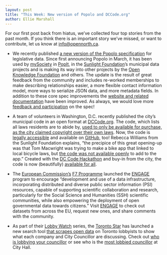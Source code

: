 ```yaml
---
layout: post
title: "This Week: New version of Popolo and DCCode.org"
author: Ellie Marshall
---
```

For our first post back from hiatus, we’ve collected four top stories from the past month. If you think there is an important story we’ve missed, or want to contribute, let us know at [info@opennorth.ca](mailto:info@opennorth.ca). 

- We recently published [a new version of the Popolo specification](http://www.popoloproject.com) for legislative data. Since first announcing Popolo in March, it has been used by [mySociety](http://mysociety.org) in [PopIt](http://popit.mysociety.org/), in the [Sunlight Foundation](http://sunlightfoundation.com/)’s municipal data projects and is making its way into other projects by the [Open Knowledge Foundation](http://okfn.org/) and others. The update is the result of great feedback from the community and includes re-worked memberships to make describing relationships easier, a more flexible contact information model, more ways to serialize JSON data, and more metadata fields. In addition to these core spec improvements the [website and related documentation](http://popoloproject.com/) have been improved. As always, we would love more [feedback and participation](mailto:james@opennorth.ca) on the spec!

-  A team of volunteers in Washington, D.C. recently published the city’s municipal code in an open format at [DCCode.org](http://dccode.org). The code, which lists all laws residents are to abide by, [used to only be available for purchase, as the city claimed copyright over their own laws](https://freedom-to-tinker.com/blog/sjs/the-district-of-columbia-claims-copyright-on-the-law/). Now, the code is [legally accessible](http://macwright.org/2013/02/22/access-ownership.html) and available on [GitHub](https://github.com/openlawdc), too! Rebecca Williams from the Sunlight Foundation explains, “the precipice of this great opening-up was that Tom Macwright was trying to make a bike app that linked to local bicycle laws, but [the code was not available openly](http://macwright.org/2013/02/20/you-cannot-have-the-code.html) to add to the app.” Created with the [DC Code Hackathon](http://dccode.eventbrite.com/) and buy-in from the city, the code is now (beautifully) [available for all](http://dccode.org/browser/). 

- The [European Commission’s](http://en.wikipedia.org/wiki/European_Commission) [F7 Programme](http://cordis.europa.eu/fp7/home_en.html) launched the [ENGAGE](http://www.engagedata.eu/) program to encourage “development and use of a data infrastructure, incorporating distributed and diverse public sector information (PSI) resources, capable of supporting scientific collaboration and research, particularly for the Social Science and Humanities (SSH) scientific communities, while also empowering the deployment of open governmental data towards citizens.” Visit [ENGAGE](http://www.engagedata.eu/) to check out datasets from across the EU, request new ones, and share comments with the community.

- As part of their [Lobby Watch](http://www.thestar.com/news/city_hall/lobbyists.html) series, the [Toronto Star](http://www.thestar.com) has launched a new search tool [that scrapes open data](http://www.thestar.com/news/gta/2013/07/31/lobby_watch_how_we_did_it.html) on Toronto lobbyists to show what each company and City Councillor are discussing. Check out [who is lobbying your councillor](http://www.thestar.com/news/city_hall/lobbyists/lobbying_find_councillor.html) or see who is the [most lobbied councillor](http://www.thestar.com/news/city_hall/lobbyists/most-lobbied-councillors.html) at City Hall. 
 